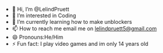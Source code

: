 - 👋 Hi, I’m @LelindPruett
- 👀 I’m interested in Coding
- 🌱 I’m currently learning how to make unblockers
- 📫 How to reach me email me on lelindpruett5@gmail.com
- 😄 Pronouns:He/Him
- ⚡ Fun fact: I play video games and im only 14 years old

<!---
LelindPruett/LelindPruett is a ✨ special ✨ repository because its `README.md` (this file) appears on your GitHub profile.
You can click the Preview link to take a look at your changes.
--->
